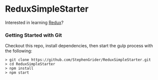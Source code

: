 # ReduxSimpleStarter

Interested in learning [Redux](https://www.udemy.com/react-redux/)?

### Getting Started with Git
Checkout this repo, install dependencies, then start the gulp process with the following:

```
> git clone https://github.com/StephenGrider/ReduxSimpleStarter.git
> cd ReduxSimpleStarter
> npm install
> npm start
```
